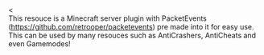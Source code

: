 <<br> This resouce is a Minecraft server plugin with PacketEvents (https://github.com/retrooper/packetevents) pre made into it for easy use. This can be used by many resouces such as AntiCrashers, AntiCheats and even Gamemodes!
